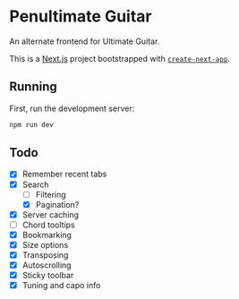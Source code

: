 # Penultimate Guitar

An alternate frontend for Ultimate Guitar.

This is a [Next.js](https://nextjs.org/) project bootstrapped with [`create-next-app`](https://github.com/vercel/next.js/tree/canary/packages/create-next-app).

## Running

First, run the development server:

```bash
npm run dev
```

## Todo

- [x] Remember recent tabs
- [x] Search
  - [ ] Filtering
  - [x] Pagination?
- [x] Server caching
- [ ] Chord tooltips
- [x] Bookmarking
- [x] Size options
- [x] Transposing
- [x] Autoscrolling
- [x] Sticky toolbar
- [x] Tuning and capo info
